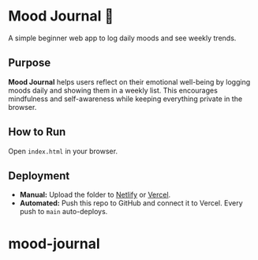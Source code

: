 # Mood Journal 🌱

A simple beginner web app to log daily moods and see weekly trends.

## Purpose
**Mood Journal** helps users reflect on their emotional well-being by logging moods daily and showing them in a weekly list. This encourages mindfulness and self-awareness while keeping everything private in the browser.

## How to Run
Open `index.html` in your browser.

## Deployment
- **Manual:** Upload the folder to [Netlify](https://netlify.com) or [Vercel](https://vercel.com).
- **Automated:** Push this repo to GitHub and connect it to Vercel. Every push to `main` auto-deploys.
# mood-journal
